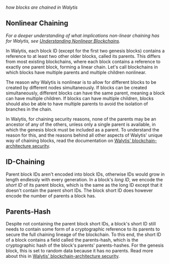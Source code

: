 _how blocks are chained in Walytis_
## Nonlinear Chaining
_For a deeper understanding of what implications non-linear chaining has for Walytis, see [Understanding Nonlinear Blockchains](../Meaning/UnderstandingNonlinearBlockchain.md)._

In Walytis, each block ID (except for the first two genesis blocks) contains a reference to at least two other older blocks, called its parents.
This differs from most existing blockchains, where each block contains a reference to exactly one parent block, forming a linear chain.
Let's call blockchains in which blocks have multiple parents and multiple children nonlinear.

The reason why Walytis is nonlinear is to allow for different blocks to be created by different nodes simultaneously.
If blocks can be created simultaneously, different blocks can have the same parent, meaning a block can have multiple children.
If blocks can have multiple children, blocks should also be able to have multiple parents to avoid the isolation of branches in the chain.

In Walytis, for chaining security reasons, none of the parents may be an ancestor of any of the others, unless only a single parent is available, in which the genesis block must be included as a parent.
To understand the reason for this, and the reasons behind all other aspects of Walytis' unique way of chaining blocks, read the documentation on [Walytis' blockchain-architecture security](WalytisBlockchainSecurity.md#Block%20Chronology%20Forgery).

## ID-Chaining

Parent block IDs aren't encoded into block IDs, otherwise IDs would grow in length endlessly with every generation.
In a block's _long ID_, we encode the _short ID_ of its parent blocks, which is the same as the long ID except that it doesn't contain the parent short IDs.
The block short ID does however encode the number of parents a block has.

## Parents-Hash

Despite not containing the parent block short IDs, a block's short ID still needs to contain some form of a cryptographic reference to its parents to secure the full chaining lineage of the blockchain.
To this end, the short ID of a block contains a field called the parents-hash, which is the cryptographic hash of the block's parents' parents-hashes.
For the genesis block, this is set to random data because it has no parents.
Read more about this in [Walytis' blockchain-architecture security](WalytisBlockchainSecurity.md#Block%20Chronology%20Forgery).
